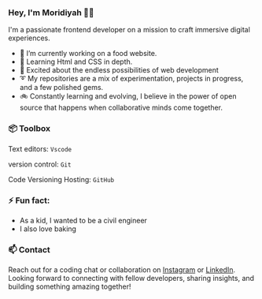 ### Hey, I'm Moridiyah 👋🏽
I'm a passionate frontend developer on a mission to craft immersive digital experiences.

- 🔭 I’m currently working on a food website.
- 🌱 Learning Html and CSS in depth.
- 🚀 Excited about the endless possibilities of web development
- ➰ My repositories are a mix of experimentation, projects in progress, and a few polished gems.
- 🚲 Constantly learning and evolving, I believe in the power of open source that happens when collaborative minds come together.

### 📦 Toolbox 
Text editors: `Vscode` 

version control: `Git`

Code Versioning Hosting: `GitHub`

### ⚡ Fun fact: 
- As a kid, I wanted to be a civil engineer
- I also love baking

### 📫 Contact
 Reach out for a coding chat or collaboration on [Instagram](https://www.instagram.com/code_with_dunni?igshid=MTNiYzNiMzkwZA%3D%3D) or [LinkedIn](https://www.linkedin.com/in/moridiyah-okuniyi-58a83b291/). Looking forward to connecting with fellow developers, sharing insights, and building something amazing together!
